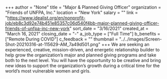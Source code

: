+++
author = "None"
title = "Major & Planned Giving Officer"
organization = "Friends of UNFPA, Inc."
location = "New York"
salary = ""
link = "https://www.idealist.org/en/nonprofit-job/eb8c3d92e74b451e85357c06d540f4bb-major-planned-giving-officer-friends-of-unfpa-inc-new-york"
sort_date = "3/16/2021"
created_at = "March 16, 2021"
closing_date = "-"
a_job_type = ["Full Time"]
b_benefits = ["Remote During COVID"]
c_feedback = ""
thumbnail = "../../images/Screen-Shot-20210316-at-115629-AM_7a49d501.png"
+++
We are seeking an experienced, creative, mission-driven, and energetic relationship builder to help grow the organization’s major and planned giving programs and take both to the next level. You will have the opportunity to be creative and bring new ideas to support the organization’s growth during a critical time for the world’s most vulnerable women and girls.   